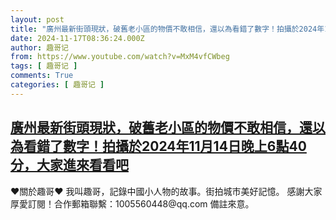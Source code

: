 ```yaml
---
layout: post
title: "廣州最新街頭現狀，破舊老小區的物價不敢相信，還以為看錯了數字！拍攝於2024年11月14日晚上6點40分，大家進來看看吧"
date: 2024-11-17T08:36:24.000Z
author: 趣哥记
from: https://www.youtube.com/watch?v=MxM4vfCWbeg
tags: [ 趣哥记 ]
comments: True
categories: [ 趣哥记 ]
---
```

<!--1731832584000-->
[廣州最新街頭現狀，破舊老小區的物價不敢相信，還以為看錯了數字！拍攝於2024年11月14日晚上6點40分，大家進來看看吧](https://www.youtube.com/watch?v=MxM4vfCWbeg)
------

<div>
♥關於趣哥♥  我叫趣哥，記錄中國小人物的故事。街拍城市美好記憶。  感謝大家厚愛訂閱！合作郵箱聯繫：1005560448@qq.com 備註來意。
</div>
